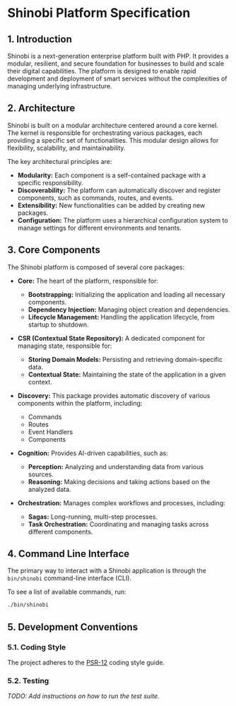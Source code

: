 # Shinobi Platform Specification

## 1. Introduction

Shinobi is a next-generation enterprise platform built with PHP. It provides a modular, resilient, and secure foundation for businesses to build and scale their digital capabilities. The platform is designed to enable rapid development and deployment of smart services without the complexities of managing underlying infrastructure.

## 2. Architecture

Shinobi is built on a modular architecture centered around a core kernel. The kernel is responsible for orchestrating various packages, each providing a specific set of functionalities. This modular design allows for flexibility, scalability, and maintainability.

The key architectural principles are:

*   **Modularity:** Each component is a self-contained package with a specific responsibility.
*   **Discoverability:** The platform can automatically discover and register components, such as commands, routes, and events.
*   **Extensibility:** New functionalities can be added by creating new packages.
*   **Configuration:** The platform uses a hierarchical configuration system to manage settings for different environments and tenants.

## 3. Core Components

The Shinobi platform is composed of several core packages:

*   **Core:** The heart of the platform, responsible for:
    *   **Bootstrapping:** Initializing the application and loading all necessary components.
    *   **Dependency Injection:** Managing object creation and dependencies.
    *   **Lifecycle Management:** Handling the application lifecycle, from startup to shutdown.

*   **CSR (Contextual State Repository):** A dedicated component for managing state, responsible for:
    *   **Storing Domain Models:** Persisting and retrieving domain-specific data.
    *   **Contextual State:** Maintaining the state of the application in a given context.

*   **Discovery:** This package provides automatic discovery of various components within the platform, including:
    *   Commands
    *   Routes
    *   Event Handlers
    *   Components

*   **Cognition:** Provides AI-driven capabilities, such as:
    *   **Perception:** Analyzing and understanding data from various sources.
    *   **Reasoning:** Making decisions and taking actions based on the analyzed data.

*   **Orchestration:** Manages complex workflows and processes, including:
    *   **Sagas:** Long-running, multi-step processes.
    *   **Task Orchestration:** Coordinating and managing tasks across different components.

## 4. Command Line Interface

The primary way to interact with a Shinobi application is through the `bin/shinobi` command-line interface (CLI).

To see a list of available commands, run:

```bash
./bin/shinobi
```

## 5. Development Conventions

### 5.1. Coding Style

The project adheres to the [PSR-12](https://www.php-fig.org/psr/psr-12/) coding style guide.

### 5.2. Testing

*TODO: Add instructions on how to run the test suite.*
